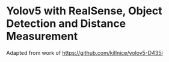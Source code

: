 # Yolov5 with RealSense, Object Detection and Distance Measurement

Adapted from work of https://github.com/killnice/yolov5-D435i


